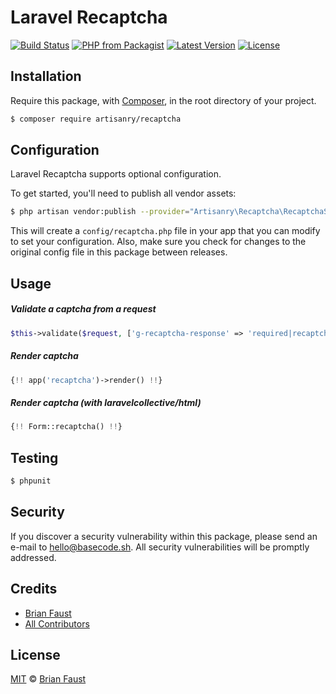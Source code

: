 # Laravel Recaptcha

[![Build Status](https://img.shields.io/travis/artisanry/Recaptcha/master.svg?style=flat-square)](https://travis-ci.org/artisanry/Recaptcha)
[![PHP from Packagist](https://img.shields.io/packagist/php-v/artisanry/recaptcha.svg?style=flat-square)]()
[![Latest Version](https://img.shields.io/github/release/artisanry/Recaptcha.svg?style=flat-square)](https://github.com/artisanry/Recaptcha/releases)
[![License](https://img.shields.io/packagist/l/artisanry/Recaptcha.svg?style=flat-square)](https://packagist.org/packages/artisanry/Recaptcha)

## Installation

Require this package, with [Composer](https://getcomposer.org/), in the root directory of your project.

``` bash
$ composer require artisanry/recaptcha
```

## Configuration

Laravel Recaptcha supports optional configuration.

To get started, you'll need to publish all vendor assets:

```bash
$ php artisan vendor:publish --provider="Artisanry\Recaptcha\RecaptchaServiceProvider"
```

This will create a `config/recaptcha.php` file in your app that you can modify to set your configuration. Also, make sure you check for changes to the original config file in this package between releases.

## Usage

##### Validate a captcha from a request

``` php
$this->validate($request, ['g-recaptcha-response' => 'required|recaptcha']);
```

##### Render captcha

``` php
{!! app('recaptcha')->render() !!}
```

##### Render captcha *(with laravelcollective/html)*

``` php
{!! Form::recaptcha() !!}
```

## Testing

``` bash
$ phpunit
```

## Security

If you discover a security vulnerability within this package, please send an e-mail to hello@basecode.sh. All security vulnerabilities will be promptly addressed.

## Credits

- [Brian Faust](https://github.com/faustbrian)
- [All Contributors](../../contributors)

## License

[MIT](LICENSE) © [Brian Faust](https://basecode.sh)
